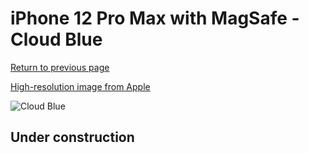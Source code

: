 # iPhone 12 Pro Max with MagSafe - Cloud Blue

[Return to previous page](/iphone_12)

[High-resolution image from Apple](https://store.storeimages.cdn-apple.com/8756/as-images.apple.com/is/MKTY3?wid=4500&hei=4500&fmt=png)

<div style="width: 500px"><img src="/almost_uncompressed/MKTY3.webp" alt="Cloud Blue"></div>

## Under construction
